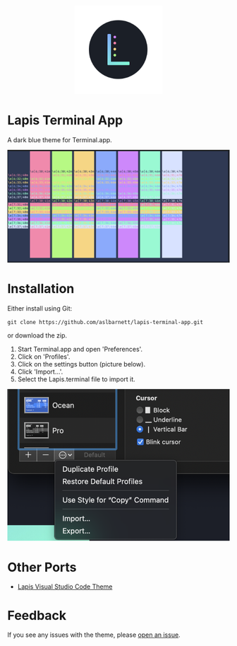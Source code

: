 <p align="center"><img style="width: 200px" src="https://raw.githubusercontent.com/aslbarnett/lapis-terminal-app/main/images/logo.png" /></p>

# Lapis Terminal App

A dark blue theme for Terminal.app.

![Screenshot](https://raw.githubusercontent.com/aslbarnett/lapis-terminal-app/main/images/lapis-demo.png)

# Installation

Either install using Git:

```
git clone https://github.com/aslbarnett/lapis-terminal-app.git
```
or download the zip.

1. Start Terminal.app and open 'Preferences'.
2. Click on 'Profiles'.
3. Click on the settings button (picture below).
4. Click 'Import...'.
5. Select the Lapis.terminal file to import it.

![Screenshot](https://raw.githubusercontent.com/aslbarnett/lapis-terminal-app/main/images/import-example.png)

# Other Ports

- [Lapis Visual Studio Code Theme](https://marketplace.visualstudio.com/items?itemName=AlexBarnett.lapis-vscode)

# Feedback

If you see any issues with the theme, please [open an issue](https://github.com/aslbarnett/lapis-terminal-app/issues).
